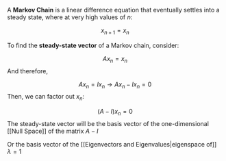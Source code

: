 A **Markov Chain** is a linear difference equation that eventually settles into a steady state, where at very high values of $n$:

$$x_{n+1} = x_n$$

To find the **steady-state vector** of a Markov chain, consider:

$$Ax_n = x_n$$
And therefore,

$$Ax_n = Ix_n \rightarrow Ax_n - Ix_n = 0$$
Then, we can factor out $x_n$:

$$(A-I)x_n=0$$
The steady-state vector will be the basis vector of the one-dimensional [[Null Space]] of the matrix $A-I$

Or the basis vector of the [[Eigenvectors and Eigenvalues|eigenspace of]] $\lambda=1$ 